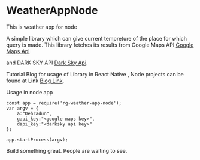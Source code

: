# WeatherAppNode
This is weather app for node

A simple library which can give current tempreture of the place for which query is made. This library fetches its results from Google Maps API <a href="https://developers.google.com/maps/">Google Maps Api<a>

and DARK SKY API <a href="https://darksky.net/">Dark Sky Api</a>.


Tutorial Blog for usage of Library in React Native , Node projects can be found at Link <a href="http://www.relsellglobal.in">Blog Link</a>.

Usage in node app 
```
const app = require('rg-weather-app-node');
var argv = {
    a:"Dehradun", 
    gapi_key:"<google maps key>",
    dapi_key:"<darksky api key>"
};

app.startProcess(argv);

```

Build something great. People are waiting to see.


